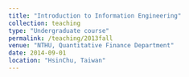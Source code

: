 ```yaml
---
title: "Introduction to Information Engineering"
collection: teaching
type: "Undergraduate course"
permalink: /teaching/2013fall
venue: "NTHU, Quantitative Finance Department"
date: 2014-09-01
location: "HsinChu, Taiwan"
---
```


